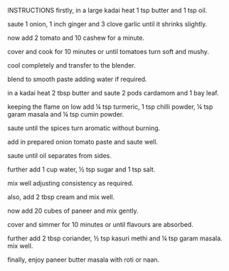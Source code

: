  

INSTRUCTIONS
firstly, in a large kadai heat 1 tsp butter and 1 tsp oil.

saute 1 onion, 1 inch ginger and 3 clove garlic until it shrinks slightly.

now add 2 tomato and 10 cashew for a minute.

cover and cook for 10 minutes or until tomatoes turn soft and mushy.

cool completely and transfer to the blender.

blend to smooth paste adding water if required.

in a kadai heat 2 tbsp butter and saute 2 pods cardamom and 1 bay leaf.

keeping the flame on low add ¼ tsp turmeric, 1 tsp chilli powder, ¼ tsp garam masala and ¼ tsp cumin powder.

saute until the spices turn aromatic without burning.

add in prepared onion tomato paste and saute well.

saute until oil separates from sides.

further add 1 cup water, ½ tsp sugar and 1 tsp salt.

mix well adjusting consistency as required.

also, add 2 tbsp cream and mix well.

now add 20 cubes of paneer and mix gently.

cover and simmer for 10 minutes or until flavours are absorbed.

further add 2 tbsp coriander, ½ tsp kasuri methi and ¼ tsp garam masala. mix well.

finally, enjoy paneer butter masala with roti or naan.